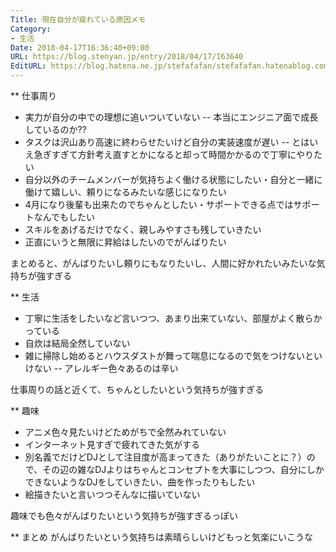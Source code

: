 ```yaml
---
Title: 現在自分が疲れている原因メモ
Category:
- 生活
Date: 2018-04-17T16:36:40+09:00
URL: https://blog.stenyan.jp/entry/2018/04/17/163640
EditURL: https://blog.hatena.ne.jp/stefafafan/stefafafan.hatenablog.com/atom/entry/17391345971635922820
---
```


** 仕事周り
- 実力が自分の中での理想に追いついていない
-- 本当にエンジニア面で成長しているのか??
- タスクは沢山あり高速に終わらせたいけど自分の実装速度が遅い
-- とはいえ急ぎすぎて方針考え直すとかになると却って時間かかるので丁寧にやりたい
- 自分以外のチームメンバーが気持ちよく働ける状態にしたい・自分と一緒に働けて嬉しい、頼りになるみたいな感じになりたい
- 4月になり後輩も出来たのでちゃんとしたい・サポートできる点ではサポートなんでもしたい
- スキルをあげるだけでなく、親しみやすさも残していきたい
- 正直にいうと無限に昇給はしたいのでがんばりたい

まとめると、がんばりたいし頼りにもなりたいし、人間に好かれたいみたいな気持ちが強すぎる

** 生活
- 丁寧に生活をしたいなど言いつつ、あまり出来ていない、部屋がよく散らかっている
- 自炊は結局全然していない
- 雑に掃除し始めるとハウスダストが舞って喘息になるので気をつけないといけない
-- アレルギー色々あるのは辛い

仕事周りの話と近くて、ちゃんとしたいという気持ちが強すぎる

** 趣味
- アニメ色々見たいけどためがちで全然みれていない
- インターネット見すぎで疲れてきた気がする
- 別名義でだけどDJとして注目度が高まってきた（ありがたいことに？）ので、その辺の雑なDJよりはちゃんとコンセプトを大事にしつつ、自分にしかできないようなDJをしていきたい、曲を作ったりもしたい
- 絵描きたいと言いつつそんなに描いていない

趣味でも色々がんばりたいという気持ちが強すぎるっぽい

** まとめ
がんばりたいという気持ちは素晴らしいけどもっと気楽にいこうな

